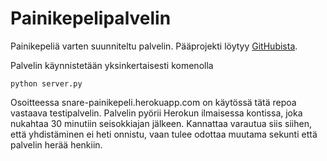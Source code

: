 # Painikepelipalvelin

Painikepeliä varten suunniteltu palvelin. Pääprojekti löytyy [GitHubista](https://github.com/toivosnare/painikepeli).

Palvelin käynnistetään yksinkertaisesti komenolla
```
python server.py
```

Osoitteessa snare-painikepeli.herokuapp.com on käytössä tätä repoa vastaava testipalvelin. Palvelin pyörii Herokun ilmaisessa kontissa, joka nukahtaa 30 minutiin seisokkiajan jälkeen. Kannattaa varautua siis siihen, että yhdistäminen ei heti onnistu, vaan tulee odottaa muutama sekunti että palvelin herää henkiin.